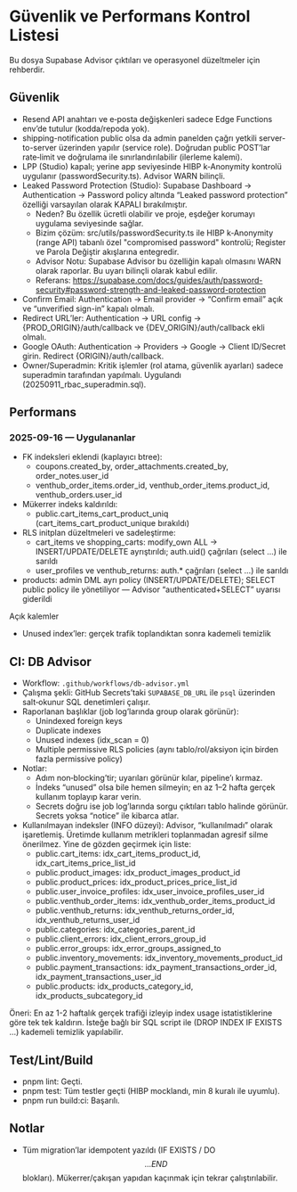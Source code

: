 # Güvenlik ve Performans Kontrol Listesi

Bu dosya Supabase Advisor çıktıları ve operasyonel düzeltmeler için rehberdir.

## Güvenlik
- Resend API anahtarı ve e‑posta değişkenleri sadece Edge Functions env’de tutulur (kodda/repoda yok).
- shipping-notification public olsa da admin panelden çağrı yetkili server-to-server üzerinden yapılır (service role). Doğrudan public POST’lar rate‑limit ve doğrulama ile sınırlandırılabilir (ilerleme kalemi).
- LPP (Studio) kapalı; yerine app seviyesinde HIBP k‑Anonymity kontrolü uygulanır (passwordSecurity.ts). Advisor WARN bilinçli.
- Leaked Password Protection (Studio): Supabase Dashboard → Authentication → Password policy altında “Leaked password protection” özelliği varsayılan olarak KAPALI bırakılmıştır.
  - Neden? Bu özellik ücretli olabilir ve proje, eşdeğer korumayı uygulama seviyesinde sağlar.
  - Bizim çözüm: src/utils/passwordSecurity.ts ile HIBP k‑Anonymity (range API) tabanlı özel "compromised password" kontrolü; Register ve Parola Değiştir akışlarına entegredir.
  - Advisor Notu: Supabase Advisor bu özelliğin kapalı olmasını WARN olarak raporlar. Bu uyarı bilinçli olarak kabul edilir.
  - Referans: https://supabase.com/docs/guides/auth/password-security#password-strength-and-leaked-password-protection
- Confirm Email: Authentication → Email provider → “Confirm email” açık ve “unverified sign-in” kapalı olmalı.
- Redirect URL’ler: Authentication → URL config → {PROD_ORIGIN}/auth/callback ve {DEV_ORIGIN}/auth/callback ekli olmalı.
- Google OAuth: Authentication → Providers → Google → Client ID/Secret girin. Redirect {ORIGIN}/auth/callback.
- Owner/Superadmin: Kritik işlemler (rol atama, güvenlik ayarları) sadece superadmin tarafından yapılmalı. Uygulandı (20250911_rbac_superadmin.sql).

## Performans

### 2025-09-16 — Uygulananlar
- FK indeksleri eklendi (kaplayıcı btree):
  - coupons.created_by, order_attachments.created_by, order_notes.user_id
  - venthub_order_items.order_id, venthub_order_items.product_id, venthub_orders.user_id
- Mükerrer indeks kaldırıldı:
  - public.cart_items_cart_product_uniq (cart_items_cart_product_unique bırakıldı)
- RLS initplan düzeltmeleri ve sadeleştirme:
  - cart_items ve shopping_carts: modify_own ALL → INSERT/UPDATE/DELETE ayrıştırıldı; auth.uid() çağrıları (select ...) ile sarıldı
  - user_profiles ve venthub_returns: auth.* çağrıları (select ...) ile sarıldı
- products: admin DML ayrı policy (INSERT/UPDATE/DELETE); SELECT public policy ile yönetiliyor — Advisor “authenticated+SELECT” uyarısı giderildi

Açık kalemler
- Unused index’ler: gerçek trafik toplandıktan sonra kademeli temizlik

## CI: DB Advisor
- Workflow: `.github/workflows/db-advisor.yml`
- Çalışma şekli: GitHub Secrets’taki `SUPABASE_DB_URL` ile `psql` üzerinden salt‑okunur SQL denetimleri çalışır.
- Raporlanan başlıklar (job log’larında group olarak görünür):
  - Unindexed foreign keys
  - Duplicate indexes
  - Unused indexes (idx_scan = 0)
  - Multiple permissive RLS policies (aynı tablo/rol/aksiyon için birden fazla permissive policy)
- Notlar:
  - Adım non‑blocking’tir; uyarıları görünür kılar, pipeline’ı kırmaz.
  - İndeks “unused” olsa bile hemen silmeyin; en az 1–2 hafta gerçek kullanım toplayıp karar verin.
  - Secrets doğru ise job log’larında sorgu çıktıları tablo halinde görünür. Secrets yoksa “notice” ile kibarca atlar.
- Kullanılmayan indeksler (INFO düzeyi): Advisor, “kullanılmadı” olarak işaretlemiş. Üretimde kullanım metrikleri toplanmadan agresif silme önerilmez. Yine de gözden geçirmek için liste:
  - public.cart_items: idx_cart_items_product_id, idx_cart_items_price_list_id
  - public.product_images: idx_product_images_product_id
  - public.product_prices: idx_product_prices_price_list_id
  - public.user_invoice_profiles: idx_user_invoice_profiles_user_id
  - public.venthub_order_items: idx_venthub_order_items_product_id
  - public.venthub_returns: idx_venthub_returns_order_id, idx_venthub_returns_user_id
  - public.categories: idx_categories_parent_id
  - public.client_errors: idx_client_errors_group_id
  - public.error_groups: idx_error_groups_assigned_to
  - public.inventory_movements: idx_inventory_movements_product_id
  - public.payment_transactions: idx_payment_transactions_order_id, idx_payment_transactions_user_id
  - public.products: idx_products_category_id, idx_products_subcategory_id

Öneri: En az 1-2 haftalık gerçek trafiği izleyip index usage istatistiklerine göre tek tek kaldırın. İsteğe bağlı bir SQL script ile (DROP INDEX IF EXISTS ...) kademeli temizlik yapılabilir.

## Test/Lint/Build
- pnpm lint: Geçti.
- pnpm test: Tüm testler geçti (HIBP mocklandı, min 8 kuralı ile uyumlu).
- pnpm run build:ci: Başarılı.

## Notlar
- Tüm migration’lar idempotent yazıldı (IF EXISTS / DO $$ ... END $$ blokları). Mükerrer/çakışan yapıdan kaçınmak için tekrar çalıştırılabilir.


